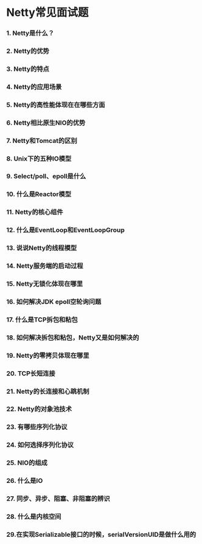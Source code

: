 # Netty常见面试题

### 1. Netty是什么？

### 2. Netty的优势

### 3. Netty的特点

### 4. Netty的应用场景

### 5. Netty的高性能体现在在哪些方面

### 6. Netty相比原生NIO的优势

### 7. Netty和Tomcat的区别

### 8. Unix下的五种IO模型

### 9. Select/poll、epoll是什么

### 10. 什么是Reactor模型

### 11. Netty的核心组件

### 12. 什么是EventLoop和EventLoopGroup

### 13. 说说Netty的线程模型

### 14. Netty服务端的启动过程

### 15. Netty无锁化体现在哪里

### 16. 如何解决JDK epoll空轮询问题

### 17. 什么是TCP拆包和粘包

### 18. 如何解决拆包和粘包，Netty又是如何解决的

### 19. Netty的零拷贝体现在哪里

### 20. TCP长短连接

### 21. Netty的长连接和心跳机制

### 22. Netty的对象池技术

### 23. 有哪些序列化协议

### 24. 如何选择序列化协议

### 25. NIO的组成

### 26. 什么是IO

### 27. 同步、异步、阻塞、非阻塞的辨识

### 28. 什么是内核空间

### 29.在实现Serializable接口的时候，serialVersionUID是做什么用的


